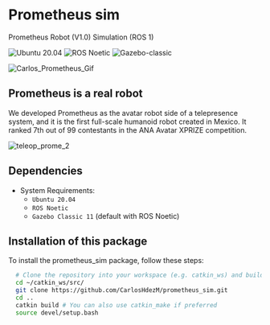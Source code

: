 
# Prometheus sim
Prometheus Robot (V1.0) Simulation (ROS 1)

![Ubuntu 20.04](https://img.shields.io/badge/OS-Ubuntu_20.04-informational?style=flat&logo=ubuntu)
![ROS Noetic](https://img.shields.io/badge/Tools-ROS_Noetic-informational?style=flat&logo=ROS)
![Gazebo-classic](https://img.shields.io/badge/Tools-Gazebo%20Classic%2011-informational?style=flat&logo=Gazebo)

![Carlos_Prometheus_Gif](https://github.com/user-attachments/assets/0e245cd5-2e44-4824-ab3b-f7aea6fa5331)


## Prometheus is a real robot
We developed Prometheus as the avatar robot side of a telepresence system, and it is the first full-scale humanoid robot created in Mexico. It ranked 7th out of 99 contestants in the ANA Avatar XPRIZE competition.

![teleop_prome_2](https://github.com/user-attachments/assets/6592794a-97a6-4356-b198-1922c607ec11)


## Dependencies
* System Requirements:
    * `Ubuntu 20.04` 
    * `ROS Noetic` 
    * `Gazebo Classic 11` (default with ROS Noetic)
  

## Installation of this package
To install the prometheus_sim package, follow these steps: 

```bash
  # Clone the repository into your workspace (e.g. catkin_ws) and build it
  cd ~/catkin_ws/src/
  git clone https://github.com/CarlosHdezM/prometheus_sim.git
  cd ..
  catkin build # You can also use catkin_make if preferred
  source devel/setup.bash
```

